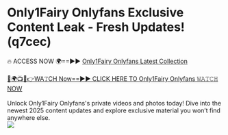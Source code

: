 # Only1Fairy Onlyfans Exclusive Content Leak - Fresh Updates! (q7cec)

🔥 ACCESS NOW 🌍==►► <a href="https://tinyurl.com/kvy9nzfs" rel="nofollow">Only1Fairy Onlyfans Latest Collection</a>
<br><br>
[🔴🌍📺📱👉WA𝚃CH Now==►► CLICK HERE TO Only1Fairy Onlyfans 𝚆𝙰𝚃𝙲𝙷 NOW](https://tinyurl.com/kvy9nzfs)
<br><br>
Unlock Only1Fairy Onlyfans's private videos and photos today! Dive into the newest 2025 content updates and explore exclusive material you won’t find anywhere else.
<br>
<a href="https://tinyurl.com/kvy9nzfs" rel="nofollow" data-target="animated-image.originalLink"><img src="https://camo.githubusercontent.com/8a4f000d20f83aca3bf7ec5f350d767afa0574a8a352519fd8cfa583a6f93a33/68747470733a2f2f692e696d6775722e636f6d2f644a486b345a712e676966" data-canonical-src="https://i.imgur.com/dJHk4Zq.gif" style="max-width: 100%; display: inline-block;" data-target="animated-image.originalImage"></a>
<br>
